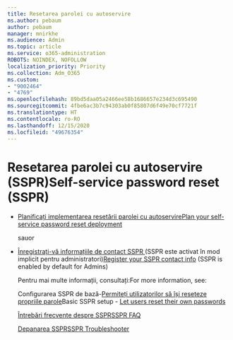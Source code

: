 ```yaml
---
title: Resetarea parolei cu autoservire
ms.author: pebaum
author: pebaum
manager: mnirkhe
ms.audience: Admin
ms.topic: article
ms.service: o365-administration
ROBOTS: NOINDEX, NOFOLLOW
localization_priority: Priority
ms.collection: Adm_O365
ms.custom:
- "9002464"
- "4769"
ms.openlocfilehash: 89bd5daa05a2466ee58b1686657e234d3c695490
ms.sourcegitcommit: 4fbe6ac3b7c94303ab0f85807d6f49e70cf7721f
ms.translationtype: HT
ms.contentlocale: ro-RO
ms.lasthandoff: 12/15/2020
ms.locfileid: "49676354"
---
```

# <a name="self-service-password-reset-sspr"></a><span data-ttu-id="c2ead-102">Resetarea parolei cu autoservire (SSPR)</span><span class="sxs-lookup"><span data-stu-id="c2ead-102">Self-service password reset (SSPR)</span></span>

- [<span data-ttu-id="c2ead-103">Planificați implementarea resetării parolei cu autoservire</span><span class="sxs-lookup"><span data-stu-id="c2ead-103">Plan your self-service password reset deployment</span></span>](https://go.microsoft.com/fwlink/?linkid=2142944)  

    <span data-ttu-id="c2ead-104">sau</span><span class="sxs-lookup"><span data-stu-id="c2ead-104">or</span></span>
- <span data-ttu-id="c2ead-105">[Înregistrați-vă informațiile de contact SSPR ](https://go.microsoft.com/fwlink/?linkid=849451) (SSPR este activat în mod implicit pentru administratori)</span><span class="sxs-lookup"><span data-stu-id="c2ead-105">[Register your SSPR contact info](https://go.microsoft.com/fwlink/?linkid=849451) (SSPR is enabled by default for Admins)</span></span>

    <span data-ttu-id="c2ead-106">Pentru mai multe informații, consultați:</span><span class="sxs-lookup"><span data-stu-id="c2ead-106">For more information, see:</span></span>

    <span data-ttu-id="c2ead-107">Configurarea SSPR de bază-[Permiteți utilizatorilor să își reseteze propriile parole](https://docs.microsoft.com/microsoft-365/admin/add-users/let-users-reset-passwords)</span><span class="sxs-lookup"><span data-stu-id="c2ead-107">Basic SSPR setup - [Let users reset their own passwords](https://docs.microsoft.com/microsoft-365/admin/add-users/let-users-reset-passwords)</span></span>

    [<span data-ttu-id="c2ead-108">Întrebări frecvente despre SSPR</span><span class="sxs-lookup"><span data-stu-id="c2ead-108">SSPR FAQ</span></span>](https://docs.microsoft.com/azure/active-directory/authentication/active-directory-passwords-faq)

    [<span data-ttu-id="c2ead-109">Depanarea SSPR</span><span class="sxs-lookup"><span data-stu-id="c2ead-109">SSPR Troubleshooter</span></span>](https://docs.microsoft.com/azure/active-directory/authentication/active-directory-passwords-troubleshoot)
